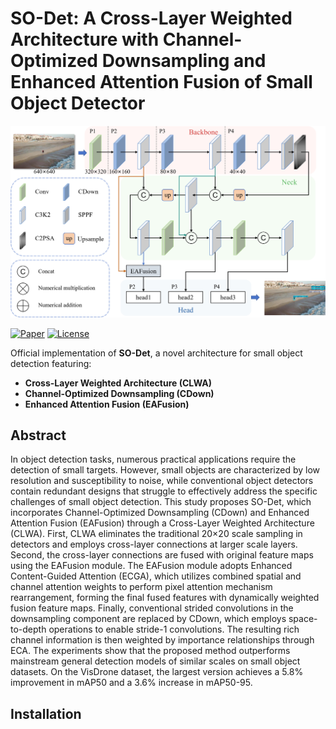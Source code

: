 # SO-Det: A Cross-Layer Weighted Architecture with Channel-Optimized Downsampling and Enhanced Attention Fusion of Small Object Detector

![Framework](images\mainfig1c.jpg) <!-- Add your framework diagram here -->

[![Paper]()]() <!-- Paper link to be updated -->
[![License](https://img.shields.io/badge/License-Apache%202.0-blue.svg)](https://opensource.org/licenses/Apache-2.0)


Official implementation of **SO-Det**, a novel architecture for small object detection featuring:
- **Cross-Layer Weighted Architecture (CLWA)**
- **Channel-Optimized Downsampling (CDown)**
- **Enhanced Attention Fusion (EAFusion)**

## Abstract
In object detection tasks, numerous practical applications require the detection of small targets. However, small objects are characterized by low resolution and susceptibility to noise, while conventional object detectors contain redundant designs that struggle to effectively address the specific challenges of small object detection. This study proposes SO-Det, which incorporates Channel-Optimized Downsampling (CDown) and Enhanced Attention Fusion (EAFusion) through a Cross-Layer Weighted Architecture (CLWA). First, CLWA eliminates the traditional 20×20 scale sampling in detectors and employs cross-layer connections at larger scale layers. Second, the cross-layer connections are fused with original feature maps using the EAFusion module. The EAFusion module adopts Enhanced Content-Guided Attention (ECGA), which utilizes combined spatial and channel attention weights to perform pixel attention mechanism rearrangement, forming the final fused features with dynamically weighted fusion feature maps. Finally, conventional strided convolutions in the downsampling component are replaced by CDown, which employs space-to-depth operations to enable stride-1 convolutions. The resulting rich channel information is then weighted by importance relationships through ECA. The experiments show that the proposed method outperforms mainstream general detection models of similar scales on small object datasets. On the VisDrone dataset, the largest version achieves a 5.8% improvement in mAP50 and a 3.6% increase in mAP50-95.

## Installation
```bash
